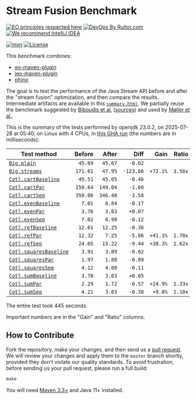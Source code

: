 # Stream Fusion Benchmark

[![EO principles respected here](https://www.elegantobjects.org/badge.svg)](https://www.elegantobjects.org)
[![DevOps By Rultor.com](https://www.rultor.com/b/objectionary/eo)](https://www.rultor.com/p/objectionary/eo)
[![We recommend IntelliJ IDEA](https://www.elegantobjects.org/intellij-idea.svg)](https://www.jetbrains.com/idea/)

[![mvn](https://github.com/objectionary/benchmark/actions/workflows/mvn.yml/badge.svg)](https://github.com/objectionary/benchmark/actions/workflows/mvn.yml)
[![License](https://img.shields.io/badge/license-MIT-green.svg)](LICENSE.txt)

This benchmark combines:

* [eo-maven-plugin](https://github.com/objectionary/eo)
* [jeo-maven-plugin](https://github.com/objectionary/jeo-maven-plugin)
* [phino](https://github.com/objectionary/phino)

The goal is to test the performance of the Java Stream API before
and after the "stream fusion" optimization, and then compare the results.
Intermediate artifacts are available in this
[`summary.html`](https://www.objectionary.com/benchmark/summary.html).
We partially reuse the benchmark suggested by
[Biboudis et al.](https://arxiv.org/abs/1406.6631)
([sources](https://github.com/biboudis/clashofthelambdas))
and used by
[Møller et al.](https://dl.acm.org/doi/abs/10.1145/3428236).

<!-- benchmark_begin -->
This is the summary of the tests performed
by openjdk 23.0.2,
on 2025-07-28
at 05:40,
on Linux with 4 CPUs,
in [this GHA run][benchmark-gha]
(the numbers are in milliseconds):

| Test method | Before | After | Diff | Gain | Ratio |
| --- | --: | --: | --: | --: | --: |
| [`Big.plain`](https://github.com/objectionary/benchmark/blob/master/src/main/java/org/eolang/benchmark/Big.java) | `45.69` | `45.67` | `-0.02` |  |  |
| [`Big.streams`](https://github.com/objectionary/benchmark/blob/master/src/main/java/org/eolang/benchmark/Big.java) | `171.61` | `47.95` | `-123.66` | `+72.1%` | `3.58x` |
| [`Cotl.cartBaseline`](https://github.com/objectionary/benchmark/blob/master/src/main/java/org/eolang/benchmark/Cotl.java) | `45.51` | `45.05` | `-0.46` |  |  |
| [`Cotl.cartPar`](https://github.com/objectionary/benchmark/blob/master/src/main/java/org/eolang/benchmark/Cotl.java) | `150.64` | `149.04` | `-1.60` |  |  |
| [`Cotl.cartSeq`](https://github.com/objectionary/benchmark/blob/master/src/main/java/org/eolang/benchmark/Cotl.java) | `350.06` | `346.48` | `-3.58` |  |  |
| [`Cotl.evenBaseline`](https://github.com/objectionary/benchmark/blob/master/src/main/java/org/eolang/benchmark/Cotl.java) | `7.01` | `6.84` | `-0.17` |  |  |
| [`Cotl.evenPar`](https://github.com/objectionary/benchmark/blob/master/src/main/java/org/eolang/benchmark/Cotl.java) | `3.76` | `3.83` | `+0.07` |  |  |
| [`Cotl.evenSeq`](https://github.com/objectionary/benchmark/blob/master/src/main/java/org/eolang/benchmark/Cotl.java) | `7.02` | `6.90` | `-0.12` |  |  |
| [`Cotl.refBaseline`](https://github.com/objectionary/benchmark/blob/master/src/main/java/org/eolang/benchmark/Cotl.java) | `12.61` | `12.25` | `-0.36` |  |  |
| [`Cotl.refPar`](https://github.com/objectionary/benchmark/blob/master/src/main/java/org/eolang/benchmark/Cotl.java) | `12.32` | `7.25` | `-5.06` | `+41.1%` | `1.70x` |
| [`Cotl.refSeq`](https://github.com/objectionary/benchmark/blob/master/src/main/java/org/eolang/benchmark/Cotl.java) | `24.65` | `15.22` | `-9.44` | `+38.3%` | `1.62x` |
| [`Cotl.squaresBaseline`](https://github.com/objectionary/benchmark/blob/master/src/main/java/org/eolang/benchmark/Cotl.java) | `3.91` | `3.89` | `-0.02` |  |  |
| [`Cotl.squaresPar`](https://github.com/objectionary/benchmark/blob/master/src/main/java/org/eolang/benchmark/Cotl.java) | `1.97` | `1.88` | `-0.09` |  |  |
| [`Cotl.squaresSeq`](https://github.com/objectionary/benchmark/blob/master/src/main/java/org/eolang/benchmark/Cotl.java) | `4.12` | `4.00` | `-0.11` |  |  |
| [`Cotl.sumBaseline`](https://github.com/objectionary/benchmark/blob/master/src/main/java/org/eolang/benchmark/Cotl.java) | `3.78` | `3.83` | `+0.05` |  |  |
| [`Cotl.sumPar`](https://github.com/objectionary/benchmark/blob/master/src/main/java/org/eolang/benchmark/Cotl.java) | `2.29` | `1.72` | `-0.57` | `+24.9%` | `1.33x` |
| [`Cotl.sumSeq`](https://github.com/objectionary/benchmark/blob/master/src/main/java/org/eolang/benchmark/Cotl.java) | `4.21` | `3.83` | `-0.38` | `+9.0%` | `1.10x` |

The entire test took 445 seconds.
<!-- benchmark_end -->

Important numbers are in the "Gain" and "Ratio" columns.

## How to Contribute

Fork the repository, make your changes, and then send us
a [pull request](https://www.yegor256.com/2014/04/15/github-guidelines.html).
We will review your changes and apply them to the `master` branch shortly,
provided they don't violate our quality standards. To avoid frustration,
before sending us your pull request, please run a full build:

```bash
make
```

You will need [Maven 3.3+](https://maven.apache.org) and Java 11+ installed.

[benchmark-gha]: https://github.com/objectionary/benchmark/actions/runs/16560927150
